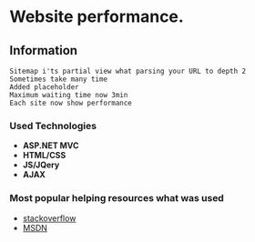 
#  Website performance. 

## Information

```
Sitemap i'ts partial view what parsing your URL to depth 2 
Sometimes take many time
Added placeholder
Maximum waiting time now 3min
Each site now show performance
``` 

### Used Technologies

* **ASP.NET MVC** 
* **HTML/CSS** 
* **JS/JQery** 
* **AJAX** 


### Most popular helping resources what was used

* [stackoverflow](https://stackoverflow.com/) 
* [MSDN](https://docs.microsoft.com/ru-ru/) 


